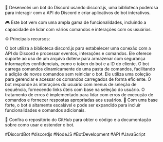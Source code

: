 🤖 Desenvolvi um bot do Discord usando discord.js, uma biblioteca poderosa para interagir com a API do Discord e criar aplicativos de bot interativos.

🎮 Este bot vem com uma ampla gama de funcionalidades, incluindo a capacidade de lidar com vários comandos e interações com os usuários.

⚙️ Principais recursos:

O bot utiliza a biblioteca discord.js para estabelecer uma conexão com a API do Discord e processar eventos, interações e comandos.
Ele oferece suporte ao uso de um arquivo dotenv para armazenar com segurança informações confidenciais, como o token do bot e a ID do cliente.
O bot carrega comandos dinamicamente de uma pasta de comandos, facilitando a adição de novos comandos sem reiniciar o bot.
Ele utiliza uma coleção para gerenciar e acessar os comandos carregados de forma eficiente.
O bot responde às interações do usuário com menus de seleção de sequência, fornecendo links úteis com base na seleção do usuário.
O tratamento de erros é implementado para lidar com erros de execução de comandos e fornecer respostas apropriadas aos usuários.
🚀 Com uma base forte, o bot é altamente escalável e pode ser expandido para incluir funcionalidades e comandos adicionais.

🔗 Confira o repositório do GitHub para obter o código e a documentação sobre como usar e estender o bot.

#DiscordBot #discordjs #NodeJS #BotDevelopment #API #JavaScript
